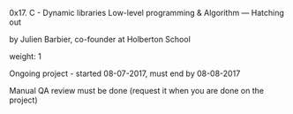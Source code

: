 0x17. C - Dynamic libraries
 Low-level programming & Algorithm ― Hatching out

 by Julien Barbier, co-founder at Holberton School

 weight: 1

 Ongoing project - started 08-07-2017, must end by 08-08-2017

 Manual QA review must be done (request it when you are done on the project)
